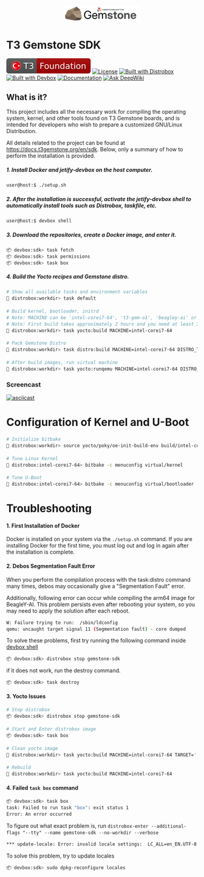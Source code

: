 <p align="center">
    <picture>
        <source media="(prefers-color-scheme: dark)" srcset=".meta/logo-dark.png" width="40%" />
        <source media="(prefers-color-scheme: light)" srcset=".meta/logo-light.png" width="40%" />
        <img alt="T3 Foundation" src=".meta/logo-light.png" width="40%" />
    </picture>
</p>

# T3 Gemstone SDK

 [![T3 Foundation](./.meta/t3-foundation.svg)](https://www.t3vakfi.org/en) [![License](https://img.shields.io/badge/License-Apache_2.0-blue.svg)](https://opensource.org/licenses/Apache-2.0) [![Built with Distrobox](https://img.shields.io/badge/Built_with-distrobox-red)](https://github.com/89luca89/distrobox) [![Built with Devbox](https://www.jetify.com/img/devbox/shield_galaxy.svg)](https://www.jetify.com/devbox/docs/contributor-quickstart/) [![Documentation](https://img.shields.io/badge/Documentation-gray?style=flat&logo=Mintlify)](https://docs.t3gemstone.org)
[![Ask DeepWiki](https://deepwiki.com/badge.svg)](https://deepwiki.com/t3gemstone/sdk)

## What is it?

This project includes all the necessary work for compiling the operating system, kernel, and other tools found on T3 Gemstone boards, and is intended for developers who wish to prepare a customized GNU/Linux Distribution.

All details related to the project can be found at https://docs.t3gemstone.org/en/sdk. Below, only a summary of how to perform the installation is provided.

##### 1. Install Docker and jetify-devbox on the host computer.

```bash
user@host:$ ./setup.sh
```

<a name="section-ii"></a>
##### 2. After the installation is successful, activate the jetify-devbox shell to automatically install tools such as Distrobox, taskfile, etc.

```bash
user@host:$ devbox shell
```

##### 3. Download the repositories, create a Docker image, and enter it.

```bash
📦 devbox:sdk> task fetch
📦 devbox:sdk> task permissions
📦 devbox:sdk> task box
```

##### 4. Build the Yocto recipes and Gemstone distro.

```bash
# Show all available tasks and environment variables
🚀 distrobox:workdir> task default

# Build kernel, bootloader, initrd
# Note: MACHINE can be 'intel-corei7-64', 't3-gem-o1', 'beagley-ai' or 'qemuarm64'
# Note: First build takes approximately 2 hours and you need at least 32GB empty disk space
🚀 distrobox:workdir> task yocto:build MACHINE=intel-corei7-64

# Pack Gemstone Distro
🚀 distrobox:workdir> task distro:build MACHINE=intel-corei7-64 DISTRO_TYPE=desktop DISTRO_BASE=ubuntu DISTRO_SUITE=jammy IMG_SIZE=16G

# After build images, run virtual machine
🚀 distrobox:workdir> task yocto:runqemu MACHINE=intel-corei7-64 DISTRO_TYPE=desktop DISTRO_BASE=ubuntu DISTRO_SUITE=jammy WORKDIR=$PWD
```

### Screencast

[![asciicast](https://asciinema.org/a/KDwPPlCV2wxzpwDB4sLseW2X9.svg)](https://asciinema.org/a/KDwPPlCV2wxzpwDB4sLseW2X9)

# Configuration of Kernel and U-Boot

```bash
# Initialize bitbake
🚀 distrobox:workdir> source yocto/poky/oe-init-build-env build/intel-corei7-64

# Tune Linux Kernel
🚀 distrobox:intel-corei7-64> bitbake -c menuconfig virtual/kernel

# Tune U-Boot
🚀 distrobox:intel-corei7-64> bitbake -c menuconfig virtual/bootloader
```

# Troubleshooting

#### 1. First Installation of Docker

Docker is installed on your system via the `./setup.sh` command. If you are installing Docker for the first time, you must log out and log in again after the installation is complete.

#### 2. Debos Segmentation Fault Error

When you perform the compilation process with the task:distro command many times, debos may occasionally give a "Segmentation Fault" error. 

Additionally, following error can occur while compiling the arm64 image for BeagleY-AI. This problem persists even after rebooting your system, so you may need to apply the solution after each reboot.

```sh
W: Failure trying to run:  /sbin/ldconfig
qemu: uncaught target signal 11 (Segmentation fault) - core dumped
```

To solve these problems, first try running the following command inside [devbox shell](#section-ii)

```bash
📦 devbox:sdk> distrobox stop gemstone-sdk
```

if it does not work, run the destroy command.

```bash
📦 devbox:sdk> task destroy
```

#### 3. Yocto Issues

```bash
# Stop distrobox
📦 devbox:sdk> distrobox stop gemstone-sdk

# Start and Enter distrobox image
📦 devbox:sdk> task box

# Clean yocto image
🚀 distrobox:workdir> task yocto:build MACHINE=intel-corei7-64 TARGET='-c clean -c cleansstate gemstone-image-rd virtual/kernel'

# Rebuild
🚀 distrobox:workdir> task yocto:build MACHINE=intel-corei7-64
```

#### 4. Failed `task box` command

```sh
📦 devbox:sdk> task box
task: Failed to run task "box": exit status 1
Error: An error occurred
```

To figure out what exact problem is, run `distrobox-enter --additional-flags "--tty" --name gemstone-sdk --no-workdir --verbose`

```sh
*** update-locale: Error: invalid locale settings:  LC_ALL=en_EN.UTF-8 LANG=en_EN.UTF-8
```

To solve this problem, try to update locales

```bash
📦 devbox:sdk> sudo dpkg-reconfigure locales 
```
